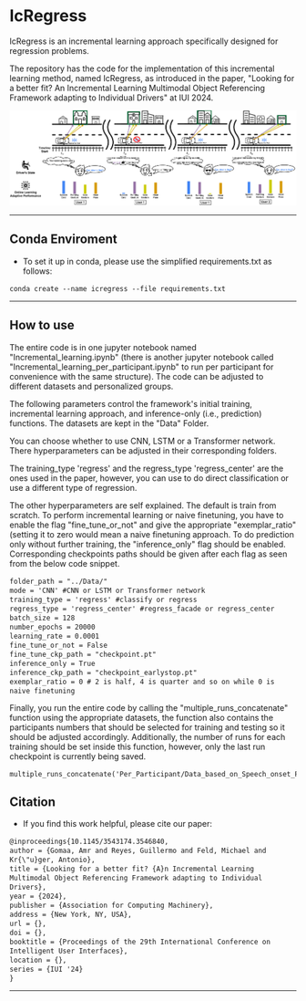 # IcRegress #

IcRegress is an incremental learning approach specifically designed for regression problems.

The repository has the code for the implementation of this incremental learning method, named IcRegress, as introduced in the paper, "Looking for a better fit? An Incremental Learning Multimodal Object Referencing Framework adapting to Individual Drivers" at IUI 2024.

![alt text](https://github.com/amrgomaaelhady/IcRegress/blob/main/Fig.png)

- - -

## Conda Enviroment ##
- To set it up in conda, please use the simplified requirements.txt as follows:
```
conda create --name icregress --file requirements.txt
```
- - -

## How to use ##

The entire code is in one jupyter notebook named "Incremental_learning.ipynb" (there is another jupyter notebook called "Incremental_learning_per_participant.ipynb" to run per participant for convenience with the same structure). The code can be adjusted to different datasets and personalized groups.

The following parameters control the framework's initial training, incremental learning approach, and inference-only (i.e., prediction) functions. The datasets are kept in the "Data" Folder. 

You can choose whether to use CNN, LSTM or a Transformer network. There hyperparameters can be adjusted in their corresponding folders.

The training_type 'regress' and the regress_type 'regress_center' are the ones used in the paper, however, you can use to do direct classification or use a different type of regression.

The other hyperparameters are self explained. The default is train from scratch. To perform incremental learning or naive finetuning, you have to enable the flag "fine_tune_or_not" and give the appropriate "exemplar_ratio" (setting it to zero would mean a naive finetuning approach. To do prediction only without further training, the "inference_only" flag should be enabled. Corresponding checkpoints paths should be given after each flag as seen from the below code snippet.

```
folder_path = "../Data/"
mode = 'CNN' #CNN or LSTM or Transformer network
training_type = 'regress' #classify or regress
regress_type = 'regress_center' #regress_facade or regress_center
batch_size = 128
number_epochs = 20000
learning_rate = 0.0001
fine_tune_or_not = False
fine_tune_ckp_path = "checkpoint.pt"
inference_only = True
inference_ckp_path = "checkpoint_earlystop.pt"
exemplar_ratio = 0 # 2 is half, 4 is quarter and so on while 0 is naive finetuning
```

Finally, you run the entire code by calling the "multiple_runs_concatenate" function using the appropriate datasets, the function also contains the participants numbers that should be selected for training and testing so it should be adjusted accordingly. Additionally, the number of runs for each training should be set inside this function, however, only the last run checkpoint is currently being saved.

```
multiple_runs_concatenate('Per_Participant/Data_based_on_Speech_onset_P74.csv','/Data_based_on_Speech_onset.csv','y_train_indeces_priotirized.csv')

```

## Citation ##

- If you find this work helpful, please cite our paper:
```
@inproceedings{10.1145/3543174.3546840,
author = {Gomaa, Amr and Reyes, Guillermo and Feld, Michael and Kr{\"u}ger, Antonio},
title = {Looking for a better fit? {A}n Incremental Learning Multimodal Object Referencing Framework adapting to Individual Drivers},
year = {2024},
publisher = {Association for Computing Machinery},
address = {New York, NY, USA},
url = {},
doi = {},
booktitle = {Proceedings of the 29th International Conference on Intelligent User Interfaces},
location = {},
series = {IUI '24}
}

```
- - -
